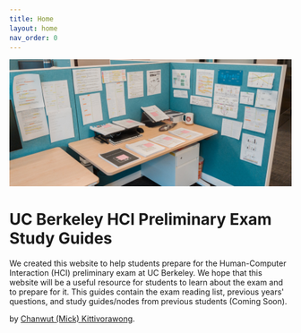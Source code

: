 ```yaml
---
title: Home
layout: home
nav_order: 0
---
```

![Banner](assets/banner.jpg)

# UC Berkeley HCI Preliminary Exam Study Guides
We created this website to help students prepare for the Human-Computer Interaction (HCI) preliminary exam at UC Berkeley.
We hope that this website will be a useful resource for students to learn about the exam and to prepare for it.
This guides contain the exam reading list, previous years' questions, and study guides/nodes from previous students (Coming Soon).

by [Chanwut (Mick) Kittivorawong](https://chanwutk.github.io).